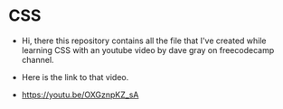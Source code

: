 # CSS

- Hi, there this repository contains all the file that I've created while learning CSS with an youtube video by dave gray on freecodecamp channel.

- Here is the link to that video.

- https://youtu.be/OXGznpKZ_sA
